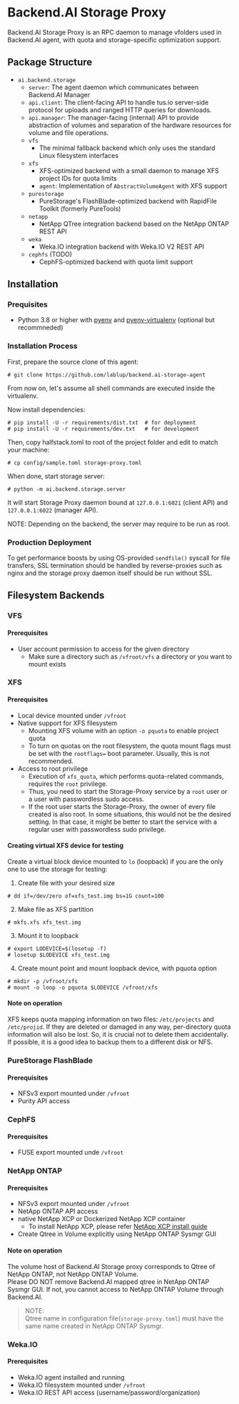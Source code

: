 # Backend.AI Storage Proxy
Backend.AI Storage Proxy is an RPC daemon to manage vfolders used in Backend.AI agent, with quota and
storage-specific optimization support.


## Package Structure
* `ai.backend.storage`
  - `server`: The agent daemon which communicates between Backend.AI Manager
  - `api.client`: The client-facing API to handle tus.io server-side protocol for uploads and ranged HTTP
    queries for downloads.
  - `api.manager`: The manager-facing (internal) API to provide abstraction of volumes and separation of
    the hardware resources for volume and file operations.
  - `vfs`
    - The minimal fallback backend which only uses the standard Linux filesystem interfaces
  - `xfs`
    - XFS-optimized backend with a small daemon to manage XFS project IDs for quota limits
    - `agent`: Implementation of `AbstractVolumeAgent` with XFS support
  - `purestorage`
    - PureStorage's FlashBlade-optimized backend with RapidFile Toolkit (formerly PureTools)
  - `netapp`
    - NetApp QTree integration backend based on the NetApp ONTAP REST API
  - `weka`
    - Weka.IO integration backend with Weka.IO V2 REST API
  - `cephfs` (TODO)
    - CephFS-optimized backend with quota limit support


## Installation

### Prequisites
* Python 3.8 or higher with [pyenv](https://github.com/pyenv/pyenv)
and [pyenv-virtualenv](https://github.com/pyenv/pyenv-virtualenv) (optional but recommneded)

### Installation Process

First, prepare the source clone of this agent:
```console
# git clone https://github.com/lablup/backend.ai-storage-agent
```

From now on, let's assume all shell commands are executed inside the virtualenv.

Now install dependencies:
```console
# pip install -U -r requirements/dist.txt  # for deployment
# pip install -U -r requirements/dev.txt   # for development
```

Then, copy halfstack.toml to root of the project folder and edit to match your machine:
```console
# cp config/sample.toml storage-proxy.toml
```

When done, start storage server:
```console
# python -m ai.backend.storage.server
```

It will start Storage Proxy daemon bound at `127.0.0.1:6021` (client API) and
`127.0.0.1:6022` (manager API).

NOTE: Depending on the backend, the server may require to be run as root.

### Production Deployment

To get performance boosts by using OS-provided `sendfile()` syscall
for file transfers, SSL termination should be handled by reverse-proxies
such as nginx and the storage proxy daemon itself should be run without SSL.


## Filesystem Backends

### VFS

#### Prerequisites

* User account permission to access for the given directory
  - Make sure a directory such as `/vfroot/vfs` a directory or you want to mount exists


### XFS

#### Prerequisites

* Local device mounted under `/vfroot`
* Native support for XFS filesystem
  - Mounting XFS volume with an option `-o pquota` to enable project quota
  - To turn on quotas on the root filesystem, the quota mount flags must be
    set with the `rootflags=` boot parameter. Usually, this is not recommended.
* Access to root privilege
  - Execution of `xfs_quota`, which performs quota-related commands, requires
    the `root` privilege.
  - Thus, you need to start the Storage-Proxy service by a `root` user or a
    user with passwordless sudo access.
  - If the root user starts the Storage-Proxy, the owner of every file created
    is also root. In some situations, this would not be the desired setting.
    In that case, it might be better to start the service with a regular user
    with passwordless sudo privilege.

#### Creating virtual XFS device for testing

Create a virtual block device mounted to `lo` (loopback) if you are the only one
to use the storage for testing:

1. Create file with your desired size
```console
# dd if=/dev/zero of=xfs_test.img bs=1G count=100
```
2. Make file as XFS partition
```console
# mkfs.xfs xfs_test.img
```
3. Mount it to loopback
```console
# export LODEVICE=$(losetup -f)
# losetup $LODEVICE xfs_test.img
```
4. Create mount point and mount loopback device, with pquota option
```console
# mkdir -p /vfroot/xfs
# mount -o loop -o pquota $LODEVICE /vfroot/xfs
```

#### Note on operation

XFS keeps quota mapping information on two files: `/etc/projects` and
`/etc/projid`. If they are deleted or damaged in any way, per-directory quota
information will also be lost. So, it is crucial not to delete them
accidentally. If possible, it is a good idea to backup them to a different disk
or NFS.


### PureStorage FlashBlade

#### Prerequisites

* NFSv3 export mounted under `/vfroot`
* Purity API access


### CephFS

#### Prerequisites

* FUSE export mounted unde `/vfroot`


### NetApp ONTAP

#### Prerequisites

* NFSv3 export mounted under `/vfroot`
* NetApp ONTAP API access
* native NetApp XCP or Dockerized NetApp XCP container
   - To install NetApp XCP, please refer [NetApp XCP install guide](https://xcp.netapp.com/)
* Create Qtree in Volume explicitly using NetApp ONTAP Sysmgr GUI


#### Note on operation
The volume host of Backend.AI Storage proxy corresponds to Qtree of NetApp ONTAP, not NetApp ONTAP Volume.   
Please DO NOT remove Backend.AI mapped qtree in NetApp ONTAP Sysmgr GUI. If not, you cannot access to NetApp ONTAP Volume through Backend.AI.

> NOTE:   
Qtree name in configuration file(`storage-proxy.toml`) must have the same name created in NetApp ONTAP Sysmgr.

### Weka.IO

#### Prerequisites

* Weka.IO agent installed and running
* Weka.IO filesystem mounted under `/vfroot`
* Weka.IO REST API access (username/password/organization)

